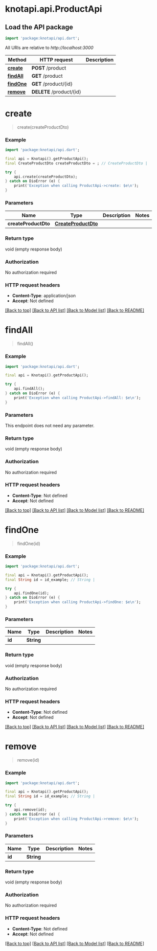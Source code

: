 # knotapi.api.ProductApi

## Load the API package
```dart
import 'package:knotapi/api.dart';
```

All URIs are relative to *http://localhost:3000*

Method | HTTP request | Description
------------- | ------------- | -------------
[**create**](ProductApi.md#create) | **POST** /product | 
[**findAll**](ProductApi.md#findall) | **GET** /product | 
[**findOne**](ProductApi.md#findone) | **GET** /product/{id} | 
[**remove**](ProductApi.md#remove) | **DELETE** /product/{id} | 


# **create**
> create(createProductDto)



### Example
```dart
import 'package:knotapi/api.dart';

final api = Knotapi().getProductApi();
final CreateProductDto createProductDto = ; // CreateProductDto | 

try {
    api.create(createProductDto);
} catch on DioError (e) {
    print('Exception when calling ProductApi->create: $e\n');
}
```

### Parameters

Name | Type | Description  | Notes
------------- | ------------- | ------------- | -------------
 **createProductDto** | [**CreateProductDto**](CreateProductDto.md)|  | 

### Return type

void (empty response body)

### Authorization

No authorization required

### HTTP request headers

 - **Content-Type**: application/json
 - **Accept**: Not defined

[[Back to top]](#) [[Back to API list]](../README.md#documentation-for-api-endpoints) [[Back to Model list]](../README.md#documentation-for-models) [[Back to README]](../README.md)

# **findAll**
> findAll()



### Example
```dart
import 'package:knotapi/api.dart';

final api = Knotapi().getProductApi();

try {
    api.findAll();
} catch on DioError (e) {
    print('Exception when calling ProductApi->findAll: $e\n');
}
```

### Parameters
This endpoint does not need any parameter.

### Return type

void (empty response body)

### Authorization

No authorization required

### HTTP request headers

 - **Content-Type**: Not defined
 - **Accept**: Not defined

[[Back to top]](#) [[Back to API list]](../README.md#documentation-for-api-endpoints) [[Back to Model list]](../README.md#documentation-for-models) [[Back to README]](../README.md)

# **findOne**
> findOne(id)



### Example
```dart
import 'package:knotapi/api.dart';

final api = Knotapi().getProductApi();
final String id = id_example; // String | 

try {
    api.findOne(id);
} catch on DioError (e) {
    print('Exception when calling ProductApi->findOne: $e\n');
}
```

### Parameters

Name | Type | Description  | Notes
------------- | ------------- | ------------- | -------------
 **id** | **String**|  | 

### Return type

void (empty response body)

### Authorization

No authorization required

### HTTP request headers

 - **Content-Type**: Not defined
 - **Accept**: Not defined

[[Back to top]](#) [[Back to API list]](../README.md#documentation-for-api-endpoints) [[Back to Model list]](../README.md#documentation-for-models) [[Back to README]](../README.md)

# **remove**
> remove(id)



### Example
```dart
import 'package:knotapi/api.dart';

final api = Knotapi().getProductApi();
final String id = id_example; // String | 

try {
    api.remove(id);
} catch on DioError (e) {
    print('Exception when calling ProductApi->remove: $e\n');
}
```

### Parameters

Name | Type | Description  | Notes
------------- | ------------- | ------------- | -------------
 **id** | **String**|  | 

### Return type

void (empty response body)

### Authorization

No authorization required

### HTTP request headers

 - **Content-Type**: Not defined
 - **Accept**: Not defined

[[Back to top]](#) [[Back to API list]](../README.md#documentation-for-api-endpoints) [[Back to Model list]](../README.md#documentation-for-models) [[Back to README]](../README.md)

